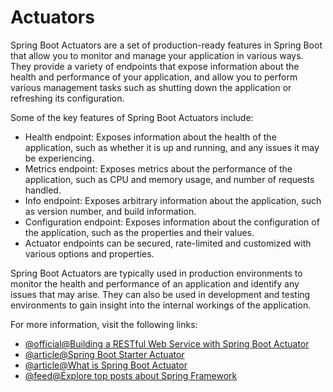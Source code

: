 # Actuators

Spring Boot Actuators are a set of production-ready features in Spring Boot that allow you to monitor and manage your application in various ways. They provide a variety of endpoints that expose information about the health and performance of your application, and allow you to perform various management tasks such as shutting down the application or refreshing its configuration.

Some of the key features of Spring Boot Actuators include:

- Health endpoint: Exposes information about the health of the application, such as whether it is up and running, and any issues it may be experiencing.
- Metrics endpoint: Exposes metrics about the performance of the application, such as CPU and memory usage, and number of requests handled.
- Info endpoint: Exposes arbitrary information about the application, such as version number, and build information.
- Configuration endpoint: Exposes information about the configuration of the application, such as the properties and their values.
- Actuator endpoints can be secured, rate-limited and customized with various options and properties.

Spring Boot Actuators are typically used in production environments to monitor the health and performance of an application and identify any issues that may arise. They can also be used in development and testing environments to gain insight into the internal workings of the application.

For more information, visit the following links:

- [@official@Building a RESTful Web Service with Spring Boot Actuator](https://spring.io/guides/gs/actuator-service/)
- [@article@Spring Boot Starter Actuator](https://www.tpointtech.com/spring-boot-actuator)
- [@article@What is Spring Boot Actuator](https://www.baeldung.com/spring-boot-actuators)
- [@feed@Explore top posts about Spring Framework](https://app.daily.dev/tags/spring?ref=roadmapsh)

